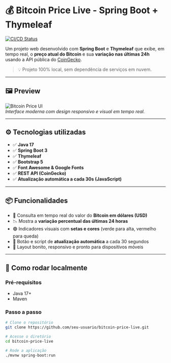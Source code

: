 # 💰 Bitcoin Price Live - Spring Boot + Thymeleaf

[![CI/CD Status](https://github.com/seu-usuario/bitcoin-price-live/actions/workflows/ci.yml/badge.svg)](https://github.com/DaniloMRosado/bitcoin-price/blob/main/.github/workflows/ci.yml)

Um projeto web desenvolvido com **Spring Boot** e **Thymeleaf** que exibe, em tempo real, o **preço atual do Bitcoin** e sua **variação nas últimas 24h** usando a API pública do [CoinGecko](https://www.coingecko.com/).

> 💡 Projeto 100% local, sem dependência de serviços em nuvem.

---

## 🖼️ Preview

![Bitcoin Price UI](https://i.imgur.com/5w2Sz04.png)  
*Interface moderna com design responsivo e visual em tempo real.*

---

## ⚙️ Tecnologias utilizadas

- ✅ **Java 17**
- ✅ **Spring Boot 3**
- ✅ **Thymeleaf**
- ✅ **Bootstrap 5**
- ✅ **Font Awesome & Google Fonts**
- ✅ **REST API (CoinGecko)**
- ✅ **Atualização automática a cada 30s (JavaScript)**

---

## 📦 Funcionalidades

- 🔁 Consulta em tempo real do valor do **Bitcoin em dólares (USD)**
- 📉 Mostra a **variação percentual das últimas 24 horas**
- 🟢 Indicadores visuais com **setas e cores** (verde para alta, vermelho para queda)
- 🔄 Botão e script de **atualização automática** a cada 30 segundos
- 🎨 Layout bonito, responsivo e pronto para dispositivos móveis

---

## 🧪 Como rodar localmente

### Pré-requisitos

- Java 17+
- Maven

### Passo a passo

```bash
# Clone o repositório
git clone https://github.com/seu-usuario/bitcoin-price-live.git

# Acesse o diretório
cd bitcoin-price-live

# Rode a aplicação
./mvnw spring-boot:run
